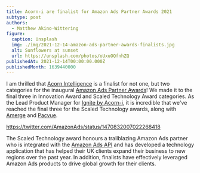 ```yaml
---
title: Acorn-i are finalist for Amazon Ads Partner Awards 2021
subtype: post
authors:
  - Matthew Akino-Wittering
figure:
  caption: Unsplash
  img: ./img/2021-12-14-amazon-ads-partner-awards-finalists.jpg
  alt: Sunflowers at sunset
  url: https://unsplash.com/photos/oUxuOQfnhZQ
publishedAt: 2021-12-14T00:00:00.000Z
publishedMonth: 1639440000
---
```

I am thrilled that [Acorn Intelligence](https://www.acorn-i.com) is a finalist for not one, but two categories for the inaugural [Amazon Ads Partner Awards](https://advertising.amazon.com/en-us/blog/uk-partner-awards-finalists)! We made it to the final three in Innovation Award and Scaled Technology Award categories. As the Lead Product Manager for [Ignite by Acorn-i](https://acorn-i.com/ignite-by-acorn-i/), it is incredible that we've reached the final three for the Scaled Technology awards, along with [Amerge](https://www.linkedin.com/feed/update/urn:li:activity:6877605664840011776/) and [Pacvue](https://www.linkedin.com/feed/update/urn:li:activity:6876942476091895808/).

https://twitter.com/AmazonAds/status/1470832007022268418

The Scaled Technology award honours a trailblazing Amazon Ads partner who is integrated with the [Amazon Ads API](https://advertising.amazon.com/about-api) and has developed a technology application that has helped their UK clients expand their business to new regions over the past year. In addition, finalists have effectively leveraged Amazon Ads products to drive global growth for their clients.

